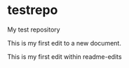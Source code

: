 # testrepo
My test repository

This is my first edit to a new document.

This is my first edit within readme-edits 
